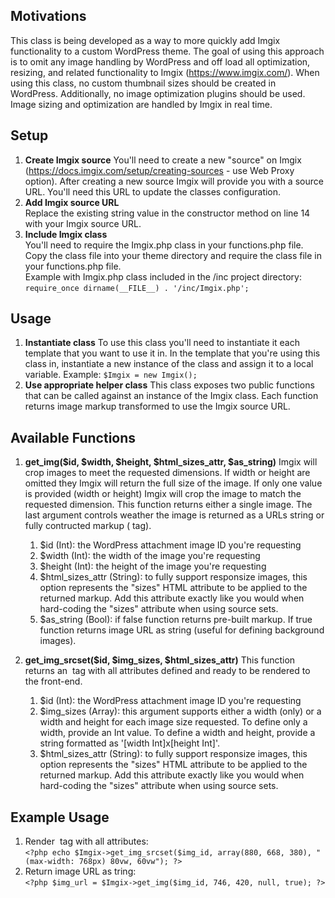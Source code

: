 ## Motivations
This class is being developed as a way to more quickly add Imgix functionality to a custom WordPress theme. The goal of using this approach is to omit any image handling by WordPress and off load all optimization, resizing, and related functionality to Imgix (https://www.imgix.com/). When using this class, no custom thumbnail sizes should be created in WordPress. Additionally, no image optimization plugins should be used. Image sizing and optimization are handled by Imgix in real time.

## Setup
1. **Create Imgix source**
You'll need to create a new "source" on Imgix (https://docs.imgix.com/setup/creating-sources - use Web Proxy option). After creating a new source Imgix will provide you with a source URL. You'll need this URL to update the classes configuration.
2. **Add Imgix source URL**  
Replace the existing string value in the constructor method on line 14 with your Imgix source URL. 
3. **Include Imgix class**  
You'll need to require the Imgix.php class in your functions.php file. Copy the class file into your theme directory and require the class file in your functions.php file.  
Example with Imgix.php class included in the /inc project directory:  `require_once dirname(__FILE__) . '/inc/Imgix.php';`

## Usage
1. **Instantiate class**
To use this class you'll need to instantiate it each template that you want to use it in. In the template that you're using this class in, instantiate a new instance of the class and assign it to a local variable. Example: `$Imgix = new Imgix();`
2. **Use appropriate helper class**
This class exposes two public functions that can be called against an instance of the Imgix class. Each function returns image markup transformed to use the Imgix source URL.

## Available Functions
1. **get_img($id, $width, $height, $html_sizes_attr, $as_string)**
Imgix will crop images to meet the requested dimensions. If width or height are omitted they Imgix will return the full size of the image. If only one value is provided (width or height) Imgix will crop the image to match the requested dimension. This function returns either a single image. The last argument controls weather the image is returned as a URLs string or fully contructed markup (<Img> tag).  

    1. $id (Int): the WordPress attachment image ID you're requesting
    2. $width (Int): the width of the image you're requesting
    3. $height (Int): the height of the image you're requesting
    4. $html_sizes_attr (String): to fully support responsize images, this option represents the "sizes" HTML attribute to be applied to the returned markup. Add this attribute exactly like you would when hard-coding the "sizes" attribute when using source sets.
    5. $as_string (Bool): if false function returns pre-built markup. If true function returns image URL as string (useful for defining background images).  

2. **get_img_srcset($id, $img_sizes, $html_sizes_attr)**
This function returns an <img> tag with all attributes defined and ready to be rendered to the front-end.  

    1. $id (Int): the WordPress attachment image ID you're requesting  
    2. $img_sizes (Array): this argument supports either a width (only) or a width and height for each image size requested. To define only a width, provide an Int value. To define a width and height, provide a string formatted as '[width Int]x[height Int]'.
    3. $html_sizes_attr (String): to fully support responsize images, this option represents the "sizes" HTML attribute to be applied to the returned markup. Add this attribute exactly like you would when hard-coding the "sizes" attribute when using source sets. 

## Example Usage
1. Render <img> tag with all attributes:  
`<?php echo $Imgix->get_img_srcset($img_id, array(880, 668, 380), "(max-width: 768px) 80vw, 60vw"); ?>`
2. Return image URL as tring:  
`<?php $img_url = $Imgix->get_img($img_id, 746, 420, null, true); ?>`
